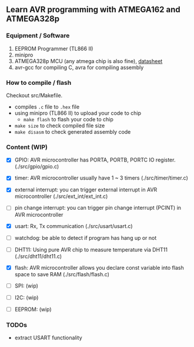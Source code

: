 ## Learn AVR programming with ATMEGA162 and ATMEGA328p

### Equipment / Software

1. EEPROM Programmer (TL866 II)
2. minipro 
3. ATMEGA328p MCU (any atmega chip is also fine), [datasheet](https://ww1.microchip.com/downloads/en/DeviceDoc/Atmel-2513-8-bit-AVR-Microntroller-ATmega162_Datasheet.pdf)
4. avr-gcc for compiling C, avra for compiling assembly

### How to compile / flash

Checkout src/Makefile.

* compiles `.c` file to `.hex` file
* using minipro (TL866 II) to upload your code to chip
  * `make flash` to flash your code to chip
* `make size` to check compiled file size
* `make disasm` to check generated assembly code

### Content (WIP)

- [x] GPIO: AVR microcontroller has PORTA, PORTB, PORTC IO register. (./src/gpio/gpio.c)
- [x] timer: AVR microcontroller usually have 1 ~ 3 timers (./src/timer/timer.c)
- [x] external interrupt: you can trigger external interrupt in AVR microcontroller (./src/ext_int/ext_int.c)
- [ ] pin change interrupt: you can trigger pin change interrupt (PCINT) in AVR microcontroller
- [x] usart: Rx, Tx communication (./src/usart/usart.c)
- [ ] watchdog: be able to detect if program has hang up or not
- [ ] DHT11: Using pure AVR chip to measure temperature via DHT11 (./src/dht11/dht11.c)
- [x] flash: AVR microcontroller allows you declare const variable into flash space to save RAM (./src/flash/flash.c)
- [ ] SPI: (wip)
- [ ] I2C: (wip)
- [ ] EEPROM: (wip)


### TODOs

* extract USART functionality